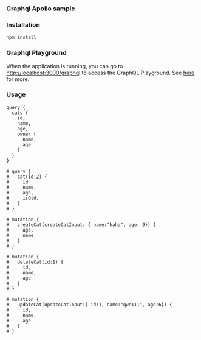 ### Graphql Apollo sample

### Installation

`npm install`

### Graphql Playground

When the application is running, you can go to [http://localhost:3000/graphql](http://localhost:3000/graphql) to access the GraphQL Playground.  See [here](https://docs.nestjs.com/graphql/quick-start#playground) for more.

### Usage

```
query {
  cats { 
  	id,
    name,
    age,
    owner {
      name,
      age
    }
  }
}

# query {
#   cat(id:2) {
#     id
#     name,
#     age,
#     isOld,
#   }
# }

# mutation {
#   createCat(createCatInput: { name:"haha", age: 9}) {
#     age,
#     name
#   }
# }

# mutation {
#   deleteCat(id:1) {
#     id,
#     name,
#     age
#   }
# }

# mutation {
#   updateCat(updateCatInput:{ id:1, name:"qwe111", age:6}) {
#     id,
#     name,
#     age
#   }
# }
```